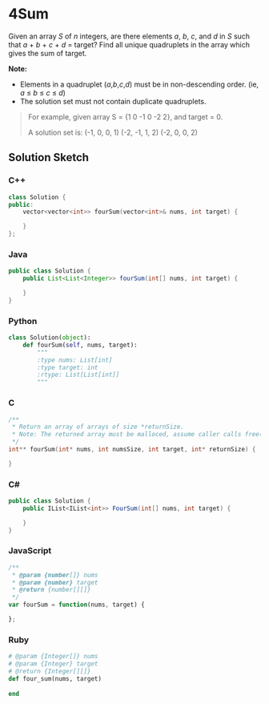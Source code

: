 # 4Sum

Given an array *S* of *n* integers, are there elements *a*, *b*, *c*, and *d* in *S* such that *a* + *b* + *c* + *d* = target? Find all unique quadruplets in the array which gives the sum of target.

**Note:**

- Elements in a quadruplet (*a*,*b*,*c*,*d*) must be in non-descending order. (ie, *a* ≤ *b* ≤ *c* ≤ *d*)
- The solution set must not contain duplicate quadruplets.

> For example, given array S = {1 0 -1 0 -2 2}, and target = 0.
> 
> A solution set is:
> (-1,  0, 0, 1)
> (-2, -1, 1, 2)
> (-2,  0, 0, 2)

## Solution Sketch

### C++
```C++
class Solution {
public:
    vector<vector<int>> fourSum(vector<int>& nums, int target) {

    }
};
```

### Java
```Java
public class Solution {
    public List<List<Integer>> fourSum(int[] nums, int target) {

    }
}
```

### Python
```Python
class Solution(object):
    def fourSum(self, nums, target):
        """
        :type nums: List[int]
        :type target: int
        :rtype: List[List[int]]
        """
```

### C
```C
/**
 * Return an array of arrays of size *returnSize.
 * Note: The returned array must be malloced, assume caller calls free().
 */
int** fourSum(int* nums, int numsSize, int target, int* returnSize) {

}
```

### C# 
```C#
public class Solution {
    public IList<IList<int>> FourSum(int[] nums, int target) {

    }
}
```

### JavaScript
```JavaScript
/**
 * @param {number[]} nums
 * @param {number} target
 * @return {number[][]}
 */
var fourSum = function(nums, target) {

};
```

### Ruby
```Ruby
# @param {Integer[]} nums
# @param {Integer} target
# @return {Integer[][]}
def four_sum(nums, target)
    
end
```
